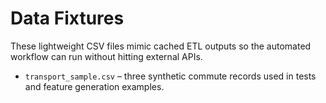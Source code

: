 # Data Fixtures

These lightweight CSV files mimic cached ETL outputs so the automated workflow can run without hitting external APIs.

* `transport_sample.csv` – three synthetic commute records used in tests and feature generation examples.
